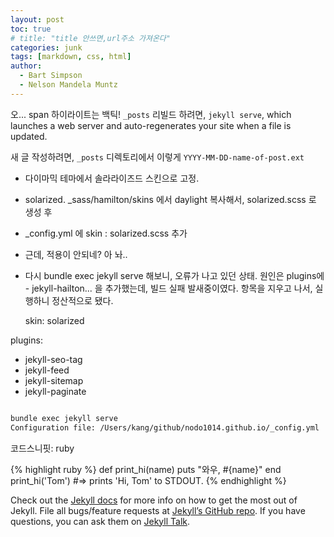 ```yaml
---
layout: post
toc: true
# title: "title 안쓰면,url주소 가져온다"
categories: junk
tags: [markdown, css, html]
author:
  - Bart Simpson
  - Nelson Mandela Muntz
---
```

오... span 하이라이트는 백틱! `_posts` 
리빌드 하려면, `jekyll serve`, which launches a web server and auto-regenerates your site when a file is updated.

새 글 작성하려면, `_posts` 디렉토리에서 이렇게 `YYYY-MM-DD-name-of-post.ext`
* 다이마믹 테마에서 솔라라이즈드 스킨으로 고정.
*  solarized. _sass/hamilton/skins 에서 daylight 복사해서, solarized.scss 로 생성 후
* _config.yml 에 skin : solarized.scss 추가
* 근데, 적용이 안되네? 아 놔..
* 다시 bundle exec jekyll serve 해보니, 오류가 나고 있던 상태. 원인은 plugins에 - jekyll-hailton... 을 추가했는데, 빌드 실패 발새중이였다. 항목을 지우고 나서, 실행하니 정산적으로 됐다.

  skin: solarized

plugins:
  - jekyll-seo-tag
  - jekyll-feed
  - jekyll-sitemap
  - jekyll-paginate




```bash

bundle exec jekyll serve
Configuration file: /Users/kang/github/nodo1014.github.io/_config.yml

```

코드스니핏: ruby

{% highlight ruby %}
def print_hi(name)
  puts "와우, #{name}"
end
print_hi('Tom')
#=> prints 'Hi, Tom' to STDOUT.
{% endhighlight %}

Check out the [Jekyll docs][jekyll-docs] for more info on how to get the most out of Jekyll. File all bugs/feature requests at [Jekyll’s GitHub repo][jekyll-gh]. If you have questions, you can ask them on [Jekyll Talk][jekyll-talk].

[jekyll-docs]: http://jekyllrb.com/docs/home
[jekyll-gh]:   https://github.com/jekyll/jekyll
[jekyll-talk]: https://talk.jekyllrb.com/
